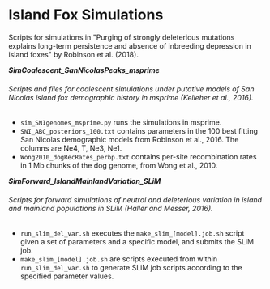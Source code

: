 # Island Fox Simulations

Scripts for simulations in "Purging of strongly deleterious mutations explains long-term persistence and absence of inbreeding depression in island foxes" by Robinson et al. (2018).



**_SimCoalescent_SanNicolasPeaks_msprime_**

###### Scripts and files for coalescent simulations under putative models of San Nicolas island fox demographic history in msprime (Kelleher et al., 2016).
- `sim_SNIgenomes_msprime.py` runs the simulations in msprime.
- `SNI_ABC_posteriors_100.txt` contains parameters in the 100 best fitting San Nicolas demographic models from Robinson et al., 2016. The columns are Ne4, T, Ne3, Ne1.
- `Wong2010_dogRecRates_perbp.txt` contains per-site recombination rates in 1 Mb chunks of the dog genome, from Wong et al., 2010.



**_SimForward_IslandMainlandVariation_SLiM_**

###### Scripts for forward simulations of neutral and deleterious variation in island and mainland populations in SLiM (Haller and Messer, 2016).
- `run_slim_del_var.sh` executes the `make_slim_[model].job.sh` script given a set of parameters and a specific model, and submits the SLiM job.
- `make_slim_[model].job.sh` are scripts executed from within `run_slim_del_var.sh` to generate SLiM job scripts according to the specified parameter values.
